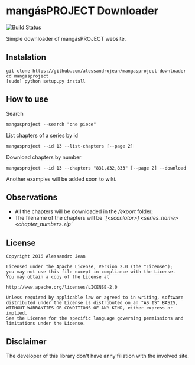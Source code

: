 # mangásPROJECT Downloader
[![Build Status](https://travis-ci.org/alessandrojean/mangasproject-downloader.svg?branch=master)](https://travis-ci.org/alessandrojean/mangasproject-downloader)

Simple downloader of mangásPROJECT website.

## Instalation
    git clone https://github.com/alessandrojean/mangasproject-downloader
    cd mangasproject
    [sudo] python setup.py install
    
## How to use
Search
    
    mangasproject --search "one piece"
List chapters of a series by id

    mangasproject --id 13 --list-chapters [--page 2]
Download chapters by number

    mangasproject --id 13 --chapters "831,832,833" [--page 2] --download

Another examples will be added soon to wiki.
## Observations

+ All the chapters will be downloaded in the */export* folder;
+ The filename of the chapters will be *'[&lt;scanlator&gt;] &lt;series_name&gt; &lt;chapter_number&gt;.zip'*

## License

    Copyright 2016 Alessandro Jean

    Licensed under the Apache License, Version 2.0 (the "License");
    you may not use this file except in compliance with the License.
    You may obtain a copy of the License at

    http://www.apache.org/licenses/LICENSE-2.0

    Unless required by applicable law or agreed to in writing, software
    distributed under the License is distributed on an "AS IS" BASIS,
    WITHOUT WARRANTIES OR CONDITIONS OF ANY KIND, either express or implied.
    See the License for the specific language governing permissions and
    limitations under the License.
## Disclaimer

The developer of this library don't have anny filiation with the involved site.